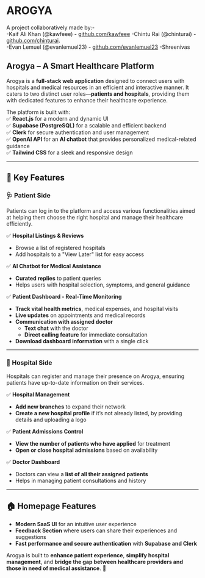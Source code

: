 # AROGYA 

A project collaboratively made by:-   
-Kaif Ali Khan (@kawfeee) - [github.com/kawfeee](https://github/kawfeee)
-Chintu Rai (@chinturai) - [github.com/chinturai](https://github/chinturai).  
-Evan Lemuel (@evanlemuel23) - [github.com/evanlemuel23](https://github/evanlemuel23)
-Shreenivas 

## **Arogya – A Smart Healthcare Platform**  
Arogya is a **full-stack web application** designed to connect users with hospitals and medical resources in an efficient and interactive manner. It caters to two distinct user roles—**patients and hospitals**, providing them with dedicated features to enhance their healthcare experience.  

The platform is built with:  
✅ **React.js** for a modern and dynamic UI  
✅ **Supabase (PostgreSQL)** for a scalable and efficient backend  
✅ **Clerk** for secure authentication and user management  
✅ **OpenAI API** for an **AI chatbot** that provides personalized medical-related guidance  
✅ **Tailwind CSS** for a sleek and responsive design  

---

## **🔹 Key Features**  

### **🩺 Patient Side**  
Patients can log in to the platform and access various functionalities aimed at helping them choose the right hospital and manage their healthcare efficiently.  

✅ **Hospital Listings & Reviews**  
- Browse a list of registered hospitals  
- Add hospitals to a "View Later" list for easy access  

✅ **AI Chatbot for Medical Assistance**  
- **Curated replies** to patient queries  
- Helps users with hospital selection, symptoms, and general guidance  

✅ **Patient Dashboard - Real-Time Monitoring**  
- **Track vital health metrics**, medical expenses, and hospital visits  
- **Live updates** on appointments and medical records  
- **Communication with assigned doctor**  
  - **Text chat** with the doctor  
  - **Direct calling feature** for immediate consultation  
- **Download dashboard information** with a single click  

---

### **🏥 Hospital Side**  
Hospitals can register and manage their presence on Arogya, ensuring patients have up-to-date information on their services.  

✅ **Hospital Management**  
- **Add new branches** to expand their network  
- **Create a new hospital profile** if it’s not already listed, by providing details and uploading a logo  

✅ **Patient Admissions Control**  
- **View the number of patients who have applied** for treatment  
- **Open or close hospital admissions** based on availability  

✅ **Doctor Dashboard**  
- Doctors can view a **list of all their assigned patients**  
- Helps in managing patient consultations and history  

---

## **🏠 Homepage Features**  
- **Modern SaaS UI** for an intuitive user experience  
- **Feedback Section** where users can share their experiences and suggestions  
- **Fast performance and secure authentication** with **Supabase and Clerk**  

Arogya is built to **enhance patient experience**, **simplify hospital management**, and **bridge the gap between healthcare providers and those in need of medical assistance**. 🚀  

